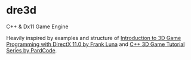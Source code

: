 # dre3d
C++ &amp; Dx11 Game Engine

Heavily inspired by examples and structure of [Introduction to 3D Game Programming with DirectX 11.0 by Frank Luna](http://www.merclearning.com/titles/Introduction_to_3D_Game_Programming_with_DirectX11.html) and [C++ 3D Game Tutorial Series by PardCode](https://www.pardcode.com/cpp-3d-game-tutorial-series).
